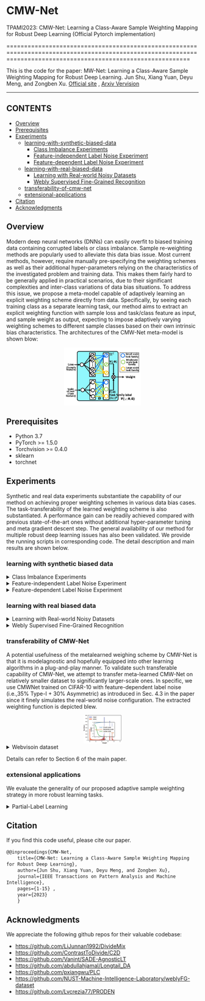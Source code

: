 # CMW-Net
TPAMI2023: CMW-Net: Learning a Class-Aware Sample Weighting Mapping for Robust Deep Learning (Official Pytorch implementation)

================================================================================================================================================================


This is the code for the paper:
MW-Net: Learning a Class-Aware Sample Weighting Mapping for Robust Deep Learning. Jun Shu, Xiang Yuan, Deyu Meng, and Zongben Xu. [Official site](https://ieeexplore.ieee.org/abstract/document/10113668) ,  [Arxiv Vervision]([https://github.com/xjtushujun/Probabilistic-MW-Net/blob/main/PMWNet_journal.pdf](https://arxiv.org/pdf/2202.05613.pdf))

****
## CONTENTS

* [Overview](#overview)
* [Prerequisites](#prerequisites)
* [Experiments](#experiments)
    * [learning-with-synthetic-biased-data](#learning-with-synthetic-biased-data)
        * [Class Imbalance Experiments](#Class-Imbalance-Experiments)
        * [Feature-independent Label Noise Experiment](#Feature-independent-Label-Noise-Experiment)
        * [Feature-dependent Label Noise Experiment](#Feature-dependent-Label-Noise-Experiment)
    * [learning-with-real-biased-data](#learning-with-real-biased-data)
        * [Learning with Real-world Noisy Datasets](#Learning-with-Real-world-Noisy-Datasets)
        * [Webly Supervised Fine-Grained Recognition](#Webly-Supervised-Fine-Grained-Recognition)
    * [transferability-of-cmw-net](#transferability-of-cmw-net)
    * [extensional-applications](#extensional-applications)
        <!-- * [Partial-Label Learning](#Partial-Label_Learning) -->
* [Citation](#citation)
* [Acknowledgments](#acknowledgments)

## Overview

Modern deep neural networks (DNNs) can easily overfit to biased training data containing corrupted labels or class imbalance.
Sample re-weighting methods are popularly used to alleviate this data bias issue. Most current methods, however, require manually
pre-specifying the weighting schemes as well as their additional hyper-parameters relying on the characteristics of the investigated
problem and training data. This makes them fairly hard to be generally applied in practical scenarios, due to their significant complexities
and inter-class variations of data bias situations. To address this issue, we propose a meta-model capable of adaptively learning an explicit weighting scheme directly from data. Specifically, by seeing each training class as a separate learning task, our method aims to extract an explicit weighting function with sample loss and task/class feature as input, and sample weight as output, expecting to impose adaptively varying weighting schemes to different sample classes based on their own intrinsic bias characteristics. The architectures of the CMW-Net meta-model is shown blow:
<div  align="center">    
    <img src="fig/weightnet_class.jpg" width="40%" height="40%" align=center />
</div>

## Prerequisites
* Python 3.7
* PyTorch >= 1.5.0
* Torchvision >= 0.4.0
* sklearn
* torchnet
    
## Experiments
Synthetic and real data experiments substantiate the capability of our method on achieving proper weighting schemes in various data bias cases. The task-transferability of the learned weighting scheme is also substantiated. A performance gain can be readily achieved
compared with previous state-of-the-art ones without additional hyper-parameter tuning and meta gradient descent step. The general availability of our method for multiple robust deep learning issues has also been validated. We provide the running scripts in corresponding code. The detail description and main results are shown below.

### learning with synthetic biased data
<details>
  <summary> <a id='Class-Imbalance-Experiments'>Class Imbalance Experiments</a></summary>

You can repeat the results of Class Imbalance Experiments(TABLE 1 in the paper) by

```
cd section4/Class_Imbalance
bash table1.sh
```

The main results are shown below:
<table class="tg">
<thead>
  <tr>
    <th class="tg-0pky">Dataset Name </th>
    <th class="tg-c3ow" colspan="6">CIFAR-10-LT </th>
    <th class="tg-c3ow" colspan="6">CIFAR-100-LT</th>
  </tr>
</thead>
<tbody>
  <tr>
    <td class="tg-0pky" nowrap>Imbalance factor </td>
    <td class="tg-c3ow">200 </td>
    <td class="tg-c3ow">100 </td>
    <td class="tg-c3ow">50 </td>
    <td class="tg-c3ow">20 </td>
    <td class="tg-c3ow">10 </td>
    <td class="tg-c3ow">1 </td>
    <td class="tg-c3ow">200 </td>
    <td class="tg-c3ow">100 </td>
    <td class="tg-c3ow">50 </td>
    <td class="tg-c3ow">20 </td>
    <td class="tg-c3ow">10 </td>
    <td class="tg-c3ow">1</td>
  </tr>
  <tr>
    <td class="tg-0pky" nowrap>ERM </td>
    <td class="tg-c3ow">34.32 </td>
    <td class="tg-c3ow">29.64 </td>
    <td class="tg-c3ow">25.19 </td>
    <td class="tg-c3ow">17.77 </td>
    <td class="tg-c3ow">13.61 </td>
    <td class="tg-c3ow">7.53 </td>
    <td class="tg-c3ow">65.16 </td>
    <td class="tg-c3ow">61.68 </td>
    <td class="tg-c3ow">56.15 </td>
    <td class="tg-c3ow">48.86 </td>
    <td class="tg-c3ow">44.29 </td>
    <td class="tg-c3ow">29.50</td>
  </tr>
  <tr>
    <td class="tg-0pky" nowrap>Focal loss</td>
    <td class="tg-c3ow">34.71 </td>
    <td class="tg-c3ow">29.62 </td>
    <td class="tg-c3ow">23.29 </td>
    <td class="tg-c3ow">17.24 </td>
    <td class="tg-c3ow">13.34 </td>
    <td class="tg-c3ow">6.97 </td>
    <td class="tg-c3ow">64.38 </td>
    <td class="tg-c3ow">61.59 </td>
    <td class="tg-c3ow">55.68 </td>
    <td class="tg-c3ow">48.05 </td>
    <td class="tg-c3ow">44.22 </td>
    <td class="tg-c3ow">28.85</td>
  </tr>
  <tr>
    <td class="tg-0pky" nowrap>CB loss</td>
    <td class="tg-c3ow">31.11 </td>
    <td class="tg-c3ow">27.63 </td>
    <td class="tg-c3ow">21.95 </td>
    <td class="tg-c3ow">15.64 </td>
    <td class="tg-c3ow">13.23 </td>
    <td class="tg-c3ow">7.53 </td>
    <td class="tg-c3ow">64.44 </td>
    <td class="tg-c3ow">61.23 </td>
    <td class="tg-c3ow">55.21 </td>
    <td class="tg-c3ow">48.06 </td>
    <td class="tg-c3ow">42.43 </td>
    <td class="tg-c3ow">29.37</td>
  </tr>
  <tr>
    <td class="tg-0pky" nowrap>LDAM loss</td>
    <td class="tg-c3ow">- </td>
    <td class="tg-c3ow">26.65 </td>
    <td class="tg-c3ow">- </td>
    <td class="tg-c3ow">- </td>
    <td class="tg-c3ow">13.04 </td>
    <td class="tg-c3ow">- </td>
    <td class="tg-c3ow">60.40 </td>
    <td class="tg-c3ow">- </td>
    <td class="tg-c3ow">- </td>
    <td class="tg-c3ow">- </td>
    <td class="tg-c3ow">43.09 </td>
    <td class="tg-c3ow">-</td>
  </tr>
  <tr>
    <td class="tg-0pky" nowrap>L2RW</td>
    <td class="tg-c3ow">33.49 </td>
    <td class="tg-c3ow">25.84 </td>
    <td class="tg-c3ow">21.07 </td>
    <td class="tg-c3ow">16.90 </td>
    <td class="tg-c3ow">14.81 </td>
    <td class="tg-c3ow">10.75 </td>
    <td class="tg-c3ow">66.62 </td>
    <td class="tg-c3ow">59.77 </td>
    <td class="tg-c3ow">55.56 </td>
    <td class="tg-c3ow">48.36 </td>
    <td class="tg-c3ow">46.27 </td>
    <td class="tg-c3ow">35.89</td>
  </tr>
  <tr>
    <td class="tg-0pky" nowrap>MW-Net </td>
    <td class="tg-c3ow">32.80 </td>
    <td class="tg-c3ow">26.43 </td>
    <td class="tg-c3ow">20.90 </td>
    <td class="tg-c3ow">15.55 </td>
    <td class="tg-c3ow">12.45 </td>
    <td class="tg-c3ow">7.19 </td>
    <td class="tg-c3ow">63.38 </td>
    <td class="tg-c3ow">58.39 </td>
    <td class="tg-c3ow">54.34 </td>
    <td class="tg-c3ow">46.96 </td>
    <td class="tg-c3ow">41.09 </td>
    <td class="tg-c3ow">29.90</td>
  </tr>
  <tr>
    <td class="tg-0pky" nowrap>MCW with CE loss</td>
    <td class="tg-c3ow">29.34 </td>
    <td class="tg-c3ow">23.59 </td>
    <td class="tg-c3ow">19.49 </td>
    <td class="tg-c3ow">13.54 </td>
    <td class="tg-c3ow">11.15 </td>
    <td class="tg-7btt">7.21 </td>
    <td class="tg-7btt">60.69 </td>
    <td class="tg-c3ow">56.65 </td>
    <td class="tg-c3ow">51.47 </td>
    <td class="tg-c3ow">44.38 </td>
    <td class="tg-c3ow">40.42 </td>
    <td class="tg-c3ow">-</td>
  </tr>
  <tr>
    <td class="tg-0pky" nowrap>CMW-Net with CE loss </td>
    <td class="tg-7btt">27.80 </td>
    <td class="tg-7btt">21.15 </td>
    <td class="tg-7btt">17.26 </td>
    <td class="tg-7btt">12.45 </td>
    <td class="tg-7btt">10.97 </td>
    <td class="tg-c3ow">8.30 </td>
    <td class="tg-c3ow">60.85 </td>
    <td class="tg-7btt">55.25 </td>
    <td class="tg-7btt">49.73 </td>
    <td class="tg-7btt">43.06 </td>
    <td class="tg-7btt">39.41 </td>
    <td class="tg-c3ow">30.81</td>
  </tr>
  <tr>
    <td class="tg-0pky" nowrap>MCW with LDAM loss</td>
    <td class="tg-7btt">25.10 </td>
    <td class="tg-c3ow">20.00 </td>
    <td class="tg-c3ow">17.77 </td>
    <td class="tg-c3ow">15.63 </td>
    <td class="tg-c3ow">12.60 </td>
    <td class="tg-c3ow">10.29 </td>
    <td class="tg-c3ow">60.47 </td>
    <td class="tg-c3ow">55.92 </td>
    <td class="tg-7btt">50.84 </td>
    <td class="tg-c3ow">47.62 </td>
    <td class="tg-c3ow">42.00 </td>
    <td class="tg-c3ow">-</td>
  </tr>
  <tr>
    <td class="tg-0pky" nowrap>CMW-Net with LDAM loss </td>
    <td class="tg-c3ow">25.57 </td>
    <td class="tg-7btt">19.95 </td>
    <td class="tg-7btt">17.66 </td>
    <td class="tg-7btt">13.08 </td>
    <td class="tg-7btt">11.42 </td>
    <td class="tg-7btt">7.04 </td>
    <td class="tg-7btt">59.81 </td>
    <td class="tg-7btt">55.87 </td>
    <td class="tg-c3ow">51.14 </td>
    <td class="tg-7btt">45.26 </td>
    <td class="tg-7btt">40.32 </td>
    <td class="tg-7btt">29.19</td>
  </tr>
  <tr>
    <td class="tg-0pky" nowrap>SADE</td>
    <td class="tg-c3ow">19.37 </td>
    <td class="tg-c3ow">16.78 </td>
    <td class="tg-c3ow">14.81 </td>
    <td class="tg-c3ow">11.78 </td>
    <td class="tg-c3ow">9.88 </td>
    <td class="tg-c3ow">7.72 </td>
    <td class="tg-c3ow">54.78 </td>
    <td class="tg-c3ow">50.20 </td>
    <td class="tg-c3ow">46.12 </td>
    <td class="tg-c3ow">40.06 </td>
    <td class="tg-c3ow">36.40 </td>
    <td class="tg-c3ow">28.08</td>
  </tr>
  <tr>
    <td class="tg-0pky" nowrap>CMW-Net with SADE </td>
    <td class="tg-7btt">19.11 </td>
    <td class="tg-7btt">16.04 </td>
    <td class="tg-7btt">13.54 </td>
    <td class="tg-7btt">10.25 </td>
    <td class="tg-7btt">9.39 </td>
    <td class="tg-7btt">5.39 </td>
    <td class="tg-7btt">54.59 </td>
    <td class="tg-7btt">49.50 </td>
    <td class="tg-7btt">46.01 </td>
    <td class="tg-7btt">39.42 </td>
    <td class="tg-7btt">34.78 </td>
    <td class="tg-7btt">27.50</td>
  </tr>
</tbody>
</table>

Details can refer to Section 4.1 of the main paper.

</details>

<details>
  <summary> <a id='Feature-independent-Label-Noise-Experiment'>Feature-independent Label Noise Experiment</a> </summary>


You can repeat the results of Feature-independent Label Noise Experiment(TABLE 2 and TABLE 3 in the paper) by

```
cd section4/Feature-independent_Label_Noise
bash table2.sh
```
The main results are shown below:
<div style="width: 100%; overflow:auto;">
  <table class="tg">
  <thead>
    <tr>
      <th class="tg-0pky" rowspan="2">Datasets</th>
      <th class="tg-c3ow" rowspan="2">Noise</th>
      <th class="tg-c3ow" colspan="4">Symmetric Noise</th>
      <th class="tg-c3ow" colspan="4">Asymmetric Noise</th>
    </tr>
    <tr>
      <th class="tg-0pky">0.2</th>
      <th class="tg-c3ow">0.4</th>
      <th class="tg-c3ow">0.6</th>
      <th class="tg-c3ow">0.8</th>
      <th class="tg-c3ow">0.2</th>
      <th class="tg-c3ow">0.4</th>
      <th class="tg-c3ow">0.6</th>
      <th class="tg-c3ow">0.8</th>
    </tr>
  </thead>
  <tbody>
    <tr>
      <td class="tg-0pky" rowspan="9" nowrap>CIFAR-10</td>
      <td class="tg-c3ow" nowrap>ERM </td>
      <td class="tg-c3ow" nowrap>86.98 ± 0.12 </td>
      <td class="tg-c3ow" nowrap>77.52 ± 0.41 </td>
      <td class="tg-c3ow" nowrap>73.63 ± 0.85 </td>
      <td class="tg-c3ow" nowrap>53.82 ± 1.04 </td>
      <td class="tg-c3ow" nowrap>83.60 ± 0.24 </td>
      <td class="tg-c3ow" nowrap>77.85 ± 0.98 </td>
      <td class="tg-c3ow" nowrap>69.69 ± 0.72 </td>
      <td class="tg-c3ow" nowrap>55.20 ± 0.28</td>
    </tr>
    <tr>
      <td class="tg-0pky" nowrap>Forward</td>
      <td class="tg-c3ow">87.99 ± 0.36 </td>
      <td class="tg-c3ow">83.25 ± 0.38 </td>
      <td class="tg-c3ow">74.96 ± 0.65 </td>
      <td class="tg-c3ow">54.64 ± 0.44 </td>
      <td class="tg-c3ow">91.34 ± 0.28 </td>
      <td class="tg-c3ow">89.87 ± 0.61 </td>
      <td class="tg-c3ow">87.24 ± 0.96 </td>
      <td class="tg-c3ow">81.07 ± 1.92</td>
    </tr>
    <tr>
      <td class="tg-0pky" nowrap>GCE</td>
      <td class="tg-c3ow">89.99 ± 0.16 </td>
      <td class="tg-c3ow">87.31 ± 0.53 </td>
      <td class="tg-c3ow">82.15 ± 0.47 </td>
      <td class="tg-c3ow">57.36 ± 2.08 </td>
      <td class="tg-c3ow">89.75 ± 1.53 </td>
      <td class="tg-c3ow">87.75 ± 0.36 </td>
      <td class="tg-c3ow">67.21 ± 3.64 </td>
      <td class="tg-c3ow">57.46 ± 0.31</td>
    </tr>
    <tr>
      <td class="tg-0pky" nowrap>M-correction</td>
      <td class="tg-c3ow">93.80 ± 0.23 </td>
      <td class="tg-c3ow">92.53 ± 0.11 </td>
      <td class="tg-c3ow">90.30 ± 0.34 </td>
      <td class="tg-c3ow">86.80 ± 0.11 </td>
      <td class="tg-c3ow">92.15 ± 0.18 </td>
      <td class="tg-c3ow">91.76 ± 0.57 </td>
      <td class="tg-c3ow">87.59 ± 0.33 </td>
      <td class="tg-c3ow">67.78 ± 1.22</td>
    </tr>
    <tr>
      <td class="tg-0pky" nowrap>DivideMix</td>
      <td class="tg-c3ow">95.70 ± 0.31 </td>
      <td class="tg-c3ow">95.00 ± 0.17 </td>
      <td class="tg-c3ow">94.23 ± 0.23 </td>
      <td class="tg-c3ow">92.90 ± 0.31 </td>
      <td class="tg-c3ow">93.96 ± 0.21 </td>
      <td class="tg-c3ow">91.80 ± 0.78 </td>
      <td class="tg-c3ow">80.14 ± 0.45 </td>
      <td class="tg-c3ow">59.23 ± 0.38</td>
    </tr>
    <tr>
      <td class="tg-0pky" nowrap>L2RW</td>
      <td class="tg-c3ow">89.45 ± 0.62 </td>
      <td class="tg-c3ow">87.18 ± 0.84 </td>
      <td class="tg-c3ow">81.57 ± 0.66 </td>
      <td class="tg-c3ow">58.59 ± 1.84 </td>
      <td class="tg-c3ow">90.46 ± 0.56 </td>
      <td class="tg-c3ow">89.76 ± 0.53 </td>
      <td class="tg-c3ow">88.22 ± 0.71 </td>
      <td class="tg-c3ow">85.17 ± 0.31</td>
    </tr>
    <tr>
      <td class="tg-0pky" nowrap>MW-Net</td>
      <td class="tg-c3ow">90.46 ± 0.52 </td>
      <td class="tg-c3ow">86.53 ± 0.57 </td>
      <td class="tg-c3ow">82.98 ± 0.34 </td>
      <td class="tg-c3ow">64.41 ± 0.92 </td>
      <td class="tg-c3ow">92.69 ± 0.24 </td>
      <td class="tg-c3ow">90.17 ± 0.11 </td>
      <td class="tg-c3ow">68.55 ± 0.76 </td>
      <td class="tg-c3ow">58.29 ± 1.33</td>
    </tr>
    <tr>
      <td class="tg-0pky" nowrap>CMW-Net </td>
      <td class="tg-c3ow">91.09 ± 0.54 </td>
      <td class="tg-c3ow">86.91 ± 0.37 </td>
      <td class="tg-c3ow">83.33 ± 0.55 </td>
      <td class="tg-c3ow">64.80 ± 0.72 </td>
      <td class="tg-c3ow">93.02 ± 0.25 </td>
      <td class="tg-c3ow">92.70 ± 0.32 </td>
      <td class="tg-c3ow">91.28 ± 0.40 </td>
      <td class="tg-c3ow">87.50 ± 0.26</td>
    </tr>
    <tr>
      <td class="tg-0pky" nowrap>CMW-Net-SL </td>
      <td class="tg-c3ow">96.20 ± 0.33 </td>
      <td class="tg-c3ow">95.29 ± 0.14 </td>
      <td class="tg-c3ow">94.51 ± 0.32 </td>
      <td class="tg-c3ow">92.10 ± 0.76 </td>
      <td class="tg-c3ow">95.48 ± 0.29 </td>
      <td class="tg-c3ow">94.51 ± 0.52 </td>
      <td class="tg-c3ow">94.18 ± 0.21 </td>
      <td class="tg-c3ow">93.07 ± 0.24</td>
    </tr>
    <tr>
      <td class="tg-0pky" rowspan="9" nowrap>CIFAR-100</td>
      <td class="tg-c3ow">ERM </td>
      <td class="tg-c3ow">60.38 ± 0.75 </td>
      <td class="tg-c3ow">46.92 ± 0.51 </td>
      <td class="tg-c3ow">31.82 ± 1.16 </td>
      <td class="tg-c3ow">8.29 ± 3.24 </td>
      <td class="tg-c3ow">61.05 ± 0.11 </td>
      <td class="tg-c3ow">50.30 ± 1.11 </td>
      <td class="tg-c3ow">37.34 ± 1.80 </td>
      <td class="tg-c3ow">12.46 ± 0.43</td>
    </tr>
    <tr>
      <td class="tg-0pky" nowrap>Forward</td>
      <td class="tg-c3ow">63.71 ± 0.49 </td>
      <td class="tg-c3ow">49.34 ± 0.60 </td>
      <td class="tg-c3ow">37.90 ± 0.76 </td>
      <td class="tg-c3ow">9.57 ± 1.01 </td>
      <td class="tg-c3ow">64.97 ± 0.47 </td>
      <td class="tg-c3ow">52.37 ± 0.71 </td>
      <td class="tg-c3ow">44.58 ± 0.60 </td>
      <td class="tg-c3ow">15.84 ± 0.62</td>
    </tr>
    <tr>
      <td class="tg-0pky" nowrap>GCE</td>
      <td class="tg-c3ow">68.02 ± 1.05 </td>
      <td class="tg-c3ow">64.18 ± 0.30 </td>
      <td class="tg-c3ow">54.46 ± 0.31 </td>
      <td class="tg-c3ow">15.61 ± 0.97 </td>
      <td class="tg-c3ow">66.15 ± 0.44 </td>
      <td class="tg-c3ow">56.85 ± 0.72 </td>
      <td class="tg-c3ow">40.58 ± 0.47 </td>
      <td class="tg-c3ow">15.82 ± 0.63</td>
    </tr>
    <tr>
      <td class="tg-0pky" nowrap>M-correction</td>
      <td class="tg-c3ow">73.90 ± 0.14 </td>
      <td class="tg-c3ow">70.10 ± 0.14 </td>
      <td class="tg-c3ow">59.50 ± 0.35 </td>
      <td class="tg-c3ow">48.20 ± 0.23 </td>
      <td class="tg-c3ow">71.85 ± 0.19 </td>
      <td class="tg-c3ow">70.83 ± 0.48 </td>
      <td class="tg-c3ow">60.51 ± 0.52 </td>
      <td class="tg-c3ow">16.06 ± 0.33</td>
    </tr>
    <tr>
      <td class="tg-0pky" nowrap>DivideMix</td>
      <td class="tg-c3ow">76.90 ± 0.21 </td>
      <td class="tg-c3ow">75.20 ± 0.12 </td>
      <td class="tg-c3ow">72.00 ± 0.33 </td>
      <td class="tg-c3ow">59.60 ± 0.21 </td>
      <td class="tg-c3ow">76.12 ± 0.44 </td>
      <td class="tg-c3ow">73.47 ± 0.63 </td>
      <td class="tg-c3ow">45.83 ± 0.83 </td>
      <td class="tg-c3ow">16.98 ± 0.40</td>
    </tr>
    <tr>
      <td class="tg-0pky" nowrap>L2RW</td>
      <td class="tg-c3ow">65.32 ± 0.42 </td>
      <td class="tg-c3ow">55.75 ± 0.81 </td>
      <td class="tg-c3ow">41.16 ± 0.85 </td>
      <td class="tg-c3ow">16.80 ± 0.22 </td>
      <td class="tg-c3ow">65.93 ± 0.17 </td>
      <td class="tg-c3ow">62.48 ± 0.56 </td>
      <td class="tg-c3ow">51.66 ± 0.49 </td>
      <td class="tg-c3ow">12.40 ± 0.61</td>
    </tr>
    <tr>
      <td class="tg-0pky" nowrap>MW-Net</td>
      <td class="tg-c3ow">69.93 ± 0.40 </td>
      <td class="tg-c3ow">65.29 ± 0.43 </td>
      <td class="tg-c3ow">55.59 ± 1.07 </td>
      <td class="tg-c3ow">27.63 ± 0.56 </td>
      <td class="tg-c3ow">69.80 ± 0.34 </td>
      <td class="tg-c3ow">64.88 ± 0.63 </td>
      <td class="tg-c3ow">56.89 ± 0.95 </td>
      <td class="tg-c3ow">17.05 ± 0.52</td>
    </tr>
    <tr>
      <td class="tg-0pky" nowrap>CMW-Net </td>
      <td class="tg-c3ow">70.11 ± 0.19 </td>
      <td class="tg-c3ow">65.84 ± 0.50 </td>
      <td class="tg-c3ow">56.93 ± 0.38 </td>
      <td class="tg-c3ow">28.36 ± 0.67 </td>
      <td class="tg-c3ow">71.07 ± 0.56 </td>
      <td class="tg-c3ow">66.15 ± 0.51 </td>
      <td class="tg-c3ow">58.21 ± 0.78 </td>
      <td class="tg-c3ow">17.41 ± 0.16</td>
    </tr>
    <tr>
      <td class="tg-0pky" nowrap>CMW-Net-SL </td>
      <td class="tg-c3ow">77.84 ± 0.12 </td>
      <td class="tg-c3ow">76.25 ± 0.67 </td>
      <td class="tg-c3ow">72.61 ± 0.92 </td>
      <td class="tg-c3ow">55.21 ± 0.31 </td>
      <td class="tg-c3ow">77.73 ± 0.37 </td>
      <td class="tg-c3ow">75.69 ± 0.68 </td>
      <td class="tg-c3ow">61.54 ± 0.72 </td>
      <td class="tg-c3ow">18.34 ± 0.21</td>
    </tr>
  </tbody>
  </table>
</div>

<table class="tg">
<thead>
  <tr>
    <th class="tg-c3ow" rowspan="2">Datasets</th>
    <th class="tg-c3ow" rowspan="2">Noise</th>
    <th class="tg-c3ow" colspan="4">Symmetric</th>
    <th class="tg-c3ow">Asy. Noise</th>
  </tr>
  <tr>
    <th class="tg-c3ow">0.2 </th>
    <th class="tg-c3ow">0.5 </th>
    <th class="tg-c3ow">0.8 </th>
    <th class="tg-c3ow">0.9 </th>
    <th class="tg-c3ow">0.4</th>
  </tr>
</thead>
<tbody>
  <tr>
    <td class="tg-c3ow" rowspan="8">CIFAR-10</td>
    <td class="tg-c3ow">DivideMix</td>
    <td class="tg-c3ow">95.7 </td>
    <td class="tg-c3ow">94.4 </td>
    <td class="tg-c3ow">92.9 </td>
    <td class="tg-c3ow">75.4 </td>
    <td class="tg-c3ow">92.1</td>
  </tr>
  <tr>
    <td class="tg-c3ow">ELR+</td>
    <td class="tg-c3ow">94.6 </td>
    <td class="tg-c3ow">93.8 </td>
    <td class="tg-c3ow">93.1 </td>
    <td class="tg-c3ow">75.2 </td>
    <td class="tg-c3ow">92.7</td>
  </tr>
  <tr>
    <td class="tg-c3ow">REED</td>
    <td class="tg-c3ow">95.7 </td>
    <td class="tg-c3ow">95.4 </td>
    <td class="tg-c3ow">94.1 </td>
    <td class="tg-c3ow">93.5 </td>
    <td class="tg-c3ow">-</td>
  </tr>
  <tr>
    <td class="tg-c3ow">AugDesc</td>
    <td class="tg-c3ow">96.2 </td>
    <td class="tg-c3ow">95.1 </td>
    <td class="tg-c3ow">93.6 </td>
    <td class="tg-c3ow">91.8 </td>
    <td class="tg-c3ow">94.3</td>
  </tr>
  <tr>
    <td class="tg-c3ow">C2D</td>
    <td class="tg-c3ow">96.2 </td>
    <td class="tg-c3ow">95.1 </td>
    <td class="tg-c3ow">94.3 </td>
    <td class="tg-c3ow">93.4 </td>
    <td class="tg-c3ow">90.8</td>
  </tr>
  <tr>
    <td class="tg-c3ow">Two-step</td>
    <td class="tg-c3ow">96.2 </td>
    <td class="tg-c3ow">95.3 </td>
    <td class="tg-c3ow">93.7 </td>
    <td class="tg-c3ow">92.7 </td>
    <td class="tg-c3ow">92.4</td>
  </tr>
  <tr>
    <td class="tg-c3ow">CMW-Net-SL </td>
    <td class="tg-c3ow">96.2 </td>
    <td class="tg-c3ow">95.1 </td>
    <td class="tg-c3ow">92.1 </td>
    <td class="tg-c3ow">48.0 </td>
    <td class="tg-c3ow">94.5</td>
  </tr>
  <tr>
    <td class="tg-c3ow">CMW-Net-SL+ </td>
    <td class="tg-c3ow">96.6 </td>
    <td class="tg-c3ow">96.2 </td>
    <td class="tg-c3ow">95.4 </td>
    <td class="tg-c3ow">93.7 </td>
    <td class="tg-c3ow">96.0</td>
  </tr>
  <tr>
    <td class="tg-c3ow" rowspan="8">CIFAR-100</td>
    <td class="tg-c3ow">DivideMix</td>
    <td class="tg-c3ow">77.3 </td>
    <td class="tg-c3ow">74.6 </td>
    <td class="tg-c3ow">60.2 </td>
    <td class="tg-c3ow">31.5 </td>
    <td class="tg-c3ow">72.1</td>
  </tr>
  <tr>
    <td class="tg-c3ow">ELR+</td>
    <td class="tg-c3ow">77.5 </td>
    <td class="tg-c3ow">72.4 </td>
    <td class="tg-c3ow">58.2 </td>
    <td class="tg-c3ow">30.8 </td>
    <td class="tg-c3ow">76.5</td>
  </tr>
  <tr>
    <td class="tg-c3ow">REED</td>
    <td class="tg-c3ow">76.5 </td>
    <td class="tg-c3ow">72.2 </td>
    <td class="tg-c3ow">66.5 </td>
    <td class="tg-c3ow">59.4 </td>
    <td class="tg-c3ow">-</td>
  </tr>
  <tr>
    <td class="tg-c3ow">AugDesc</td>
    <td class="tg-c3ow">79.2 </td>
    <td class="tg-c3ow">77.0 </td>
    <td class="tg-c3ow">66.1 </td>
    <td class="tg-c3ow">40.9 </td>
    <td class="tg-c3ow">76.8</td>
  </tr>
  <tr>
    <td class="tg-c3ow">C2D</td>
    <td class="tg-c3ow">78.3 </td>
    <td class="tg-c3ow">76.1 </td>
    <td class="tg-c3ow">67.4 </td>
    <td class="tg-c3ow">58.5 </td>
    <td class="tg-c3ow">75.1</td>
  </tr>
  <tr>
    <td class="tg-c3ow">Two-step</td>
    <td class="tg-c3ow">79.1 </td>
    <td class="tg-c3ow">78.2 </td>
    <td class="tg-c3ow">70.1 </td>
    <td class="tg-c3ow">53.2 </td>
    <td class="tg-c3ow">65.5</td>
  </tr>
  <tr>
    <td class="tg-c3ow">CMW-Net-SL </td>
    <td class="tg-c3ow">77.84 </td>
    <td class="tg-c3ow">76.2 </td>
    <td class="tg-c3ow">55.2 </td>
    <td class="tg-c3ow">21.2 </td>
    <td class="tg-c3ow">75.7</td>
  </tr>
  <tr>
    <td class="tg-c3ow">CMW-Net-SL+ </td>
    <td class="tg-c3ow">80.2 </td>
    <td class="tg-c3ow">78.2 </td>
    <td class="tg-c3ow">71.1 </td>
    <td class="tg-c3ow">64.6 </td>
    <td class="tg-c3ow">77.2</td>
  </tr>
</tbody>
</table>

Details can refer to Section 4.2 of the main paper.

</details>

<details>
  <summary> <a id='Feature-dependent-Label-Noise-Experiment'>Feature-dependent Label Noise Experiment</a> </summary>

You can repeat the results of TABLE 4 in the paper by
```
cd section4/Feature-dependent_Label_Noise
bash table4.sh
```
The main results are shown below:
<table class="tg">
<thead>
  <tr>
    <th class="tg-cly1" nowrap>Datasets </th>
    <th class="tg-cly1" nowrap>Noise </th>
    <th class="tg-cly1" nowrap>ERM </th>
    <th class="tg-cly1" nowrap>LRT</th>
    <th class="tg-cly1" nowrap>GCE</th>
    <th class="tg-cly1" nowrap>MW-Net</th>
    <th class="tg-cly1" nowrap>PLC</th>
    <th class="tg-cly1" nowrap>CMW-Net </th>
    <th class="tg-cly1" nowrap>CMW-Net-SL</th>
  </tr>
</thead>
<tbody>
  <tr>
    <td class="tg-cly1" rowspan="6" nowrap>CIFAR-10</td>
    <td class="tg-cly1" nowrap>Type-I (35%) </td>
    <td class="tg-cly1" nowrap>78.11 ± 0.74 </td>
    <td class="tg-cly1" nowrap>80.98 ± 0.80 </td>
    <td class="tg-cly1" nowrap>80.65 ± 0.39 </td>
    <td class="tg-cly1" nowrap>82.20 ± 0.40 </td>
    <td class="tg-cly1" nowrap>82.80 ± 0.27 </td>
    <td class="tg-cly1" nowrap>82.27 ± 0.33 </td>
    <td class="tg-cly1" nowrap>84.23 ± 0.17</td>
  </tr>
  <tr>
    <td class="tg-cly1" nowrap>Type-I (70%) </td>
    <td class="tg-cly1" nowrap>41.98 ± 1.96 </td>
    <td class="tg-cly1" nowrap>41.52 ± 4.53 </td>
    <td class="tg-cly1" nowrap>36.52 ± 1.62 </td>
    <td class="tg-cly1" nowrap>38.85 ± 0.67 </td>
    <td class="tg-cly1" nowrap>42.74 ± 2.14 </td>
    <td class="tg-cly1" nowrap>42.23 ± 0.69 </td>
    <td class="tg-cly1" nowrap>44.19 ± 0.69</td>
  </tr>
  <tr>
    <td class="tg-cly1" nowrap>Type-II (35%) </td>
    <td class="tg-cly1" nowrap>76.65 ± 0.57 </td>
    <td class="tg-cly1" nowrap>80.74 ± 0.25 </td>
    <td class="tg-cly1" nowrap>77.60 ± 0.88 </td>
    <td class="tg-cly1" nowrap>81.28 ± 0.56 </td>
    <td class="tg-cly1" nowrap>81.54 ± 0.47 </td>
    <td class="tg-cly1" nowrap>81.69 ± 0.57 </td>
    <td class="tg-cly1" nowrap>83.12 ± 0.40</td>
  </tr>
  <tr>
    <td class="tg-cly1" nowrap>Type-II (70%) </td>
    <td class="tg-cly1" nowrap>45.57 ± 1.12 </td>
    <td class="tg-cly1" nowrap>81.08 ± 0.35 </td>
    <td class="tg-cly1" nowrap>40.30 ± 1.46 </td>
    <td class="tg-cly1" nowrap>42.15 ± 1.07 </td>
    <td class="tg-cly1" nowrap>46.04 ± 2.20 </td>
    <td class="tg-cly1" nowrap>46.30 ± 0.77 </td>
    <td class="tg-cly1" nowrap>48.26 ± 0.88</td>
  </tr>
  <tr>
    <td class="tg-cly1" nowrap>Type-III (35%) </td>
    <td class="tg-cly1" nowrap>76.89 ± 0.79 </td>
    <td class="tg-cly1" nowrap>76.89 ± 0.79 </td>
    <td class="tg-cly1" nowrap>79.18 ± 0.61 </td>
    <td class="tg-cly1" nowrap>81.57 ± 0.73 </td>
    <td class="tg-cly1" nowrap>81.50 ± 0.50 </td>
    <td class="tg-cly1" nowrap>81.52 ± 0.38 </td>
    <td class="tg-cly1" nowrap>83.10 ± 0.34</td>
  </tr>
  <tr>
    <td class="tg-cly1" nowrap>Type-III (70%) </td>
    <td class="tg-cly1" nowrap>43.32 ± 1.00 </td>
    <td class="tg-cly1" nowrap>44.47 ± 1.23 </td>
    <td class="tg-cly1" nowrap>37.10 ± 0.59 </td>
    <td class="tg-cly1" nowrap>42.43 ± 1.27 </td>
    <td class="tg-cly1" nowrap>45.05 ± 1.13 </td>
    <td class="tg-cly1" nowrap>43.76 ± 0.96 </td>
    <td class="tg-cly1" nowrap>45.15 ± 0.91</td>
  </tr>
  <tr>
    <td class="tg-cly1" rowspan="6" nowrap>CIFAR-100</td>
    <td class="tg-cly1" nowrap>Type-I (35%) </td>
    <td class="tg-cly1" nowrap>57.68 ± 0.29 </td>
    <td class="tg-cly1" nowrap>56.74 ± 0.34 </td>
    <td class="tg-cly1" nowrap>58.37 ± 0.18 </td>
    <td class="tg-cly1" nowrap>62.10 ± 0.50 </td>
    <td class="tg-cly1" nowrap>60.01 ± 0.43 </td>
    <td class="tg-cly1" nowrap>62.43 ± 0.38 </td>
    <td class="tg-cly1" nowrap>64.01 ± 0.11</td>
  </tr>
  <tr>
    <td class="tg-cly1" nowrap>Type-I (70%) </td>
    <td class="tg-cly1" nowrap>39.32 ± 0.43 </td>
    <td class="tg-cly1" nowrap>45.29 ± 0.43 </td>
    <td class="tg-cly1" nowrap>40.01 ± 0.71 </td>
    <td class="tg-cly1" nowrap>44.71 ± 0.49 </td>
    <td class="tg-cly1" nowrap>45.92 ± 0.61 </td>
    <td class="tg-cly1" nowrap>46.68 ± 0.64 </td>
    <td class="tg-cly1" nowrap>47.62 ± 0.44</td>
  </tr>
  <tr>
    <td class="tg-cly1" nowrap>Type-II (35%) </td>
    <td class="tg-cly1" nowrap>57.83 ± 0.25 </td>
    <td class="tg-cly1" nowrap>57.25 ± 0.68 </td>
    <td class="tg-cly1" nowrap>58.11 ± 1.05 </td>
    <td class="tg-cly1" nowrap>63.78 ± 0.24 </td>
    <td class="tg-cly1" nowrap>63.68 ± 0.29 </td>
    <td class="tg-cly1" nowrap>64.08 ± 0.26 </td>
    <td class="tg-cly1" nowrap>64.13 ± 0.19</td>
  </tr>
  <tr>
    <td class="tg-cly1" nowrap>Type-II (70%) </td>
    <td class="tg-cly1" nowrap>39.30 ± 0.32 </td>
    <td class="tg-cly1" nowrap>43.71 ± 0.51 </td>
    <td class="tg-cly1" nowrap>37.75 ± 0.46 </td>
    <td class="tg-cly1" nowrap>44.61 ± 0.41 </td>
    <td class="tg-cly1" nowrap>45.03 ± 0.50 </td>
    <td class="tg-cly1" nowrap>50.01 ± 0.51 </td>
    <td class="tg-cly1" nowrap>51.99 ± 0.35</td>
  </tr>
  <tr>
    <td class="tg-cly1" nowrap>Type-III (35%) </td>
    <td class="tg-cly1" nowrap>56.07 ± 0.79 </td>
    <td class="tg-cly1" nowrap>56.57 ± 0.30 </td>
    <td class="tg-cly1" nowrap>57.51 ± 1.16 </td>
    <td class="tg-cly1" nowrap>62.53 ± 0.33 </td>
    <td class="tg-cly1" nowrap>63.68 ± 0.29 </td>
    <td class="tg-cly1" nowrap>63.21 ± 0.23 </td>
    <td class="tg-cly1" nowrap>64.47 ± 0.15</td>
  </tr>
  <tr>
    <td class="tg-cly1" nowrap>Type-III (70%) </td>
    <td class="tg-cly1" nowrap>40.01 ± 0.18 </td>
    <td class="tg-cly1" nowrap>44.41 ± 0.19 </td>
    <td class="tg-cly1" nowrap>40.53 ± 0.60 </td>
    <td class="tg-cly1" nowrap>45.17 ± 0.77 </td>
    <td class="tg-cly1" nowrap>44.45 ± 0.62 </td>
    <td class="tg-cly1" nowrap>47.38 ± 0.65 </td>
    <td class="tg-cly1" nowrap>48.78 ± 0.62</td>
  </tr>
</tbody>
</table>

We can repeat the results of TABLE 5 in the paper by
```
cd section4/Feature-dependent_Label_Noise
bash table5.sh
```
The main results are shown below:
<table class="tg">
<thead>
  <tr>
    <th class="tg-nrix" nowrap>Datasets </th>
    <th class="tg-nrix" nowrap>Noise </th>
    <th class="tg-nrix" nowrap>ERM </th>
    <th class="tg-nrix" nowrap>LRT</th>
    <th class="tg-nrix" nowrap>GCE</th>
    <th class="tg-nrix" nowrap>MW-Net</th>
    <th class="tg-nrix" nowrap>PLC</th>
    <th class="tg-nrix" nowrap>CMW-Net </th>
    <th class="tg-nrix" nowrap>CMW-Net-SL</th>
  </tr>
</thead>
<tbody>
  <tr>
    <td class="tg-nrix" rowspan="6" nowrap>CIFAR-10</td>
    <td class="tg-nrix" nowrap>Type-I + Symmetric </td>
    <td class="tg-nrix" nowrap>75.26 ± 0.32 </td>
    <td class="tg-nrix" nowrap>75.97 ± 0.27 </td>
    <td class="tg-nrix" nowrap>78.08 ± 0.66 </td>
    <td class="tg-nrix" nowrap>76.39 ± 0.42 </td>
    <td class="tg-nrix" nowrap>79.04 ± 0.50 </td>
    <td class="tg-nrix" nowrap>78.42 ± 0.47 </td>
    <td class="tg-nrix" nowrap>82.00 ± 0.36</td>
  </tr>
  <tr>
    <td class="tg-nrix" nowrap>Type-I + Asymmetric </td>
    <td class="tg-nrix" nowrap>75.21 ± 0.64 </td>
    <td class="tg-nrix" nowrap>76.96 ± 0.45 </td>
    <td class="tg-nrix" nowrap>76.91 ± 0.56 </td>
    <td class="tg-nrix" nowrap>76.54 ± 0.56 </td>
    <td class="tg-nrix" nowrap>78.31 ± 0.41 </td>
    <td class="tg-nrix" nowrap>77.14 ± 0.38 </td>
    <td class="tg-nrix" nowrap>80.69 ± 0.47</td>
  </tr>
  <tr>
    <td class="tg-nrix" nowrap>Type-II + Symmetric </td>
    <td class="tg-nrix" nowrap>74.92 ± 0.63 </td>
    <td class="tg-nrix" nowrap>75.94 ± 0.58 </td>
    <td class="tg-nrix" nowrap>75.69 ± 0.21 </td>
    <td class="tg-nrix" nowrap>76.57 ± 0.81 </td>
    <td class="tg-nrix" nowrap>80.08 ± 0.37 </td>
    <td class="tg-nrix" nowrap>76.77 ± 0.63 </td>
    <td class="tg-nrix" nowrap>80.96 ± 0.23</td>
  </tr>
  <tr>
    <td class="tg-nrix" nowrap>Type-II + Asymmetric </td>
    <td class="tg-nrix" nowrap>74.28 ± 0.39 </td>
    <td class="tg-nrix" nowrap>77.03 ± 0.62 </td>
    <td class="tg-nrix" nowrap>75.30 ± 0.81 </td>
    <td class="tg-nrix" nowrap>75.35 ± 0.40 </td>
    <td class="tg-nrix" nowrap>77.63 ± 0.30 </td>
    <td class="tg-nrix" nowrap>77.08 ± 0.52 </td>
    <td class="tg-nrix" nowrap>80.94 ± 0.14</td>
  </tr>
  <tr>
    <td class="tg-nrix" nowrap>Type-III + Symmetric </td>
    <td class="tg-nrix" nowrap>74.00 ± 0.38 </td>
    <td class="tg-nrix" nowrap>75.66 ± 0.57 </td>
    <td class="tg-nrix" nowrap>77.00 ± 0.12 </td>
    <td class="tg-nrix" nowrap>76.28 ± 0.82 </td>
    <td class="tg-nrix" nowrap>80.06 ± 0.47 </td>
    <td class="tg-nrix" nowrap>77.16 ± 0.30 </td>
    <td class="tg-nrix" nowrap>81.58 ± 0.55</td>
  </tr>
  <tr>
    <td class="tg-nrix" nowrap>Type-III + Asymmetric </td>
    <td class="tg-nrix" nowrap>75.31 ± 0.34 </td>
    <td class="tg-nrix" nowrap>77.19 ± 0.74 </td>
    <td class="tg-nrix" nowrap>75.70 ± 0.91 </td>
    <td class="tg-nrix" nowrap>75.82 ± 0.77 </td>
    <td class="tg-nrix" nowrap>77.54 ± 0.70 </td>
    <td class="tg-nrix" nowrap>76.49 ± 0.88 </td>
    <td class="tg-nrix" nowrap>80.48 ± 0.48</td>
  </tr>
  <tr>
    <td class="tg-nrix" rowspan="6" nowrap>CIFAR-100</td>
    <td class="tg-nrix" nowrap>Type-I + Symmetric </td>
    <td class="tg-nrix" nowrap>48.86 ± 0.56 </td>
    <td class="tg-nrix" nowrap>45.66 ± 1.60 </td>
    <td class="tg-nrix" nowrap>52.90 ± 0.53 </td>
    <td class="tg-nrix" nowrap>57.70 ± 0.32 </td>
    <td class="tg-nrix" nowrap>60.09 ± 0.15 </td>
    <td class="tg-nrix" nowrap>59.17 ± 0.42 </td>
    <td class="tg-nrix" nowrap>60.87 ± 0.56</td>
  </tr>
  <tr>
    <td class="tg-nrix" nowrap>Type-I + Asymmetric </td>
    <td class="tg-nrix" nowrap>45.85 ± 0.93 </td>
    <td class="tg-nrix" nowrap>52.04 ± 0.15 </td>
    <td class="tg-nrix" nowrap>52.69 ± 1.14 </td>
    <td class="tg-nrix" nowrap>56.61 ± 0.71 </td>
    <td class="tg-nrix" nowrap>56.40 ± 0.34 </td>
    <td class="tg-nrix" nowrap>57.42 ± 0.81 </td>
    <td class="tg-nrix" nowrap>61.35 ± 0.52</td>
  </tr>
  <tr>
    <td class="tg-nrix" nowrap>Type-II + Symmetric </td>
    <td class="tg-nrix" nowrap>49.32 ± 0.36 </td>
    <td class="tg-nrix" nowrap>43.86 ± 1.31 </td>
    <td class="tg-nrix" nowrap>53.61 ± 0.46 </td>
    <td class="tg-nrix" nowrap>54.08 ± 0.18 </td>
    <td class="tg-nrix" nowrap>60.01 ± 0.63 </td>
    <td class="tg-nrix" nowrap>59.16 ± 0.18 </td>
    <td class="tg-nrix" nowrap>61.00 ± 0.41</td>
  </tr>
  <tr>
    <td class="tg-nrix" nowrap>Type-II + Asymmetric </td>
    <td class="tg-nrix" nowrap>46.50 ± 0.95 </td>
    <td class="tg-nrix" nowrap>52.11 ± 0.46 </td>
    <td class="tg-nrix" nowrap>51.98 ± 0.37 </td>
    <td class="tg-nrix" nowrap>58.53 ± 0.45 </td>
    <td class="tg-nrix" nowrap>61.43 ± 0.33 </td>
    <td class="tg-nrix" nowrap>58.99 ± 0.91 </td>
    <td class="tg-nrix" nowrap>61.35 ± 0.57</td>
  </tr>
  <tr>
    <td class="tg-nrix" nowrap>Type-III + Symmetric </td>
    <td class="tg-nrix" nowrap>48.94 ± 0.61 </td>
    <td class="tg-nrix" nowrap>42.79 ± 1.78 </td>
    <td class="tg-nrix" nowrap>52.07 ± 0.35 </td>
    <td class="tg-nrix" nowrap>55.29 ± 0.57 </td>
    <td class="tg-nrix" nowrap>60.14 ± 0.97 </td>
    <td class="tg-nrix" nowrap>58.48 ± 0.79 </td>
    <td class="tg-nrix" nowrap>60.21 ± 0.48</td>
  </tr>
  <tr>
    <td class="tg-nrix" nowrap>Type-III + Asymmetric </td>
    <td class="tg-nrix" nowrap>45.70 ± 0.12 </td>
    <td class="tg-nrix" nowrap>50.31 ± 0.39 </td>
    <td class="tg-nrix" nowrap>50.87 ± 1.12 </td>
    <td class="tg-nrix" nowrap>58.43 ± 0.60 </td>
    <td class="tg-nrix" nowrap>54.56 ± 1.11 </td>
    <td class="tg-nrix" nowrap>58.83 ± 0.57 </td>
    <td class="tg-nrix" nowrap>60.52 ± 0.53</td>
  </tr>
</tbody>
</table>

Details can refer to Section 4.3 of the main paper.

</details>



### learning with real biased data
<details>
  <summary> <a id='Learning-with-Real-world-Noisy-Datasets'>Learning with Real-world Noisy Datasets</a> </summary>

We test our method in the ANIMAL-10N and mini WebVision.
You can repeat the results in the ANIMAL-10N (TABLE 6 in the paper) by
```
cd section5/ANIMAL-10N
bash table6.sh
```
The main results are shown below:
| Method |  Test Accuracy | Method |  Test Accuracy |
|:----:|:----:|:----:|:----:|
|ERM  | 79.4 $\pm$ 0.14 | ActiveBias |  80.5 $\pm$ 0.26 |
| Co-teaching | 80.2 $\pm$ 0.13 |SELFIE | 81.8 $\pm$ 0.09 |
| PLC |   83.4 $\pm$ 0.43 | MW-Net |  80.7 $\pm$ 0.52 |
| CMW-Net |  80.9 $\pm$ 0.48  |  CMW-Net-SL  | 84.7 $\pm$ 0.28 |

You can repeat the results in the mini WebVision (TABLE 7 in the paper) by
```
cd section5/mini_WebVision
bash table7.sh
```
The main results are shown below:
| Methods| ILSVRC12 top1 | ILSVRC12 top5 | WebVision top1 | WebVision top5 |
|:----:|:----:|:----:|:----:|:----:|
|Forward | 61.12 |82.68 |  57.36 | 82.36  |
|MentorNet |  63.00| 81.40 |57.80| 79.92  |
| Co-teaching | 63.58 |85.20|61.48 |84.70 |
| Interative-CV |   65.24 |85.34| 61.60| 84.98 |
| MW-Net | 69.34 | 87.44 | 65.80 | 87.52  |
| CMW-Net  | 70.56 | 88.76 | 66.44 | 87.68 |
|DivideMix | 77.32 | 91.64| 75.20 | 90.84  |
| ELR | 77.78 | 91.68| 70.29 | 89.76  |
| DivideMix |   76.32 | 90.65| 74.42 | 91.21  |	
| CMW-Net-SL |   78.08 | 92.96| 75.72 | 92.52  |
| DivideMix with C2D | 79.42 | 92.32 |  78.57 | 93.04  |
| CMW-Net-SL+C2D | 80.44 | 93.36 | 77.36 | 93.48 |

Details can refer to Section 5.1 of the main paper.

</details>

<details>
  <summary> <a id='Webly-Supervised-Fine-Grained-Recognition'>Webly Supervised Fine-Grained Recognition</a> </summary>

We further run our method on a benchmark WebFG-496
dataset consisting of three sub-datasets:
Web-aircraft, Web-bird, Web-car,
You can repeat the results in the mini WebVision (TABLE 7 in the paper) by
```
cd section5/WebFG-496
bash table8.sh
```
The main results are shown below:
|Methods | Web-Bird | Web-Aircraft | Web-Car |Average   | 
|:----:|:----:|:----:|:----:|:----:|
|ERM | 66.56 | 64.33 | 67.42 |66.10  |
|Decoupling | 70.56 |75.97 |75.00| 73.84  |
|Co-teaching | 73.85| 72.76 |73.10 |73.24    |
|Peer-learning | 76.48 |74.38| 78.52 |76.46  |
|MW-Net      | 75.60 | 72.93 | 77.33 |  75.29 |
|CMW-Net     | 75.72 | 73.72 | 77.42 | 75.62  |
|CMW-Net-SL | 77.41 | 76.48 | 79.70 | 77.86 |

Details can refer to Section 5.2 of the main paper.

</details>


### transferability of CMW-Net
A potential usefulness of the metalearned weighing scheme by CMW-Net is that it is modelagnostic and hopefully equipped into other learning algorithms in a plug-and-play manner. To validate such transferable capability of CMW-Net, we attempt to transfer meta-learned CMW-Net on relatively smaller dataset to significantly larger-scale ones. In specific, we use CMWNet trained on CIFAR-10 with feature-dependent label noise (i.e.,35% Type-I + 30% Asymmetric) as introduced in Sec. 4.3 in the paper since it finely simulates the real-world noise configuration. The extracted weighting function is depicted blew.

<div  align="center">    
    <img src="fig/all_weight_cmwn.jpg" width="20%" height="20%" align=center />
</div>


<details>
  <summary> <a id='Webvisoin-dataset'>Webvisoin dataset</a> </summary>

We deploy it on full WebVision. Even with a relatively concise form, our method still outperforms the
second-best Heteroscedastic method by an evident margin. This further validates the potential usefulness of CMWNet to practical large-scale problems with complicated data bias situations, with an intrinsic reduction of the labor and computation costs by readily specifying proper weighting scheme for a learning algorithm. You can repeat the performance on full WebVision(TABLE 10 in the main paper) by
```
cd section6/webvision
bash table10.sh
```
The main results are shown below:
| Methods| ILSVRC12 top1 | ILSVRC12 top5 | WebVision top1 | WebVision top5 |
|:----:|:----:|:----:|:----:|:----:|
ERM | 69.7 |87.0 | 62.9 | 83.6  |
MentorNet | 70.8| 88.0 |62.5| 83.0  |
MentorMix | {74.3} |90.5|67.5 |{87.2}  |
HAR | 75.0 | 90.6 | 67.1 | 86.7 |
MILE | 76.5 | 90.9 | 68.7 |  86.4  |
Heteroscedastic | 76.6  |  92.1 | 68.6 |  87.1  |	
CurriculumNet | 79.3 | 93.6 | - | - |
ERM + CMW-Net-SL   | 77.9 | 92.6 | 69.6 | 88.5 |

</details>

Details can refer to Section 6 of the main paper.


### extensional applications
We evaluate the generality of our proposed adaptive
sample weighting strategy in more robust learning tasks.

<details>
  <summary> <a id='Partial-Label_Learning'>Partial-Label Learning</a> </summary>

It is seen that CMW-Net can significantly enhance the performance of the baseline method in both test cases, showing its potential usability in this Partial-Label Learning task. You can repeat the performance in Partial-Label Learning(Fig 9 in the paper) by
```
cd section7/Partial-Label_Learning
bash fig9.sh
```
The main results are shown below.

Accuracy comparisons on PRODEN w/o CMW-Net strategy over CIFAR-10: 
<div  align="center">    
    <img src="fig/partial_cifar10.jpg" width="20%" height="20%" align=center />
</div>

Accuracy comparisons on PRODEN w/o CMW-Net strategy over CIFAR-100: 
<div  align="center">    
    <img src="fig/partial_cifar100.jpg" width="20%" height="20%" align=center />
</div>

<!-- ![partial_cifar100](fig/partial_cifar100.jpg) -->

<!-- <style type="text/css">
.tg  {border-collapse:collapse;border-spacing:0;}
.tg td{border-color:black;border-style:solid;border-width:1px;font-family:Arial, sans-serif;font-size:14px;
  overflow:hidden;padding:10px 5px;word-break:normal;}
.tg th{border-color:black;border-style:solid;border-width:1px;font-family:Arial, sans-serif;font-size:14px;
  font-weight:normal;overflow:hidden;padding:10px 5px;word-break:normal;}
.tg .tg-nrix{text-align:center;vertical-align:middle}
</style>
<table class="tg">
<thead>
  <tr>
    <th class="tg-nrix">Dataset </th>
    <th class="tg-nrix">Methods </th>
    <th class="tg-nrix">Classifier </th>
    <th class="tg-nrix">q = 0.1 </th>
    <th class="tg-nrix">q = 0.3 </th>
    <th class="tg-nrix">q = 0.5 </th>
    <th class="tg-nrix">q = 0.7</th>
  </tr>
</thead>
<tbody>
  <tr>
    <td class="tg-nrix" rowspan="2">MNIST </td>
    <td class="tg-nrix">PRODEN </td>
    <td class="tg-nrix">MLP </td>
    <td class="tg-nrix">98.59 ± 0.01 </td>
    <td class="tg-nrix">98.07 ± 0.03 </td>
    <td class="tg-nrix">98.42 ± 0.03 </td>
    <td class="tg-nrix">98.09 ± 0.05</td>
  </tr>
  <tr>
    <td class="tg-nrix">PRODEN+ Ours </td>
    <td class="tg-nrix">MLP </td>
    <td class="tg-nrix">98.99 ± 0.01 </td>
    <td class="tg-nrix">98.83 ± 0.02 </td>
    <td class="tg-nrix">98.57 ± 0.04 </td>
    <td class="tg-nrix">98.33 ± 0.02</td>
  </tr>
  <tr>
    <td class="tg-nrix" rowspan="2">Fashion-MNIST </td>
    <td class="tg-nrix">PRODEN </td>
    <td class="tg-nrix">MLP </td>
    <td class="tg-nrix">89.51 ± 0.07 </td>
    <td class="tg-nrix">88.79 ± 0.06 </td>
    <td class="tg-nrix">88.32 ± 0.07 </td>
    <td class="tg-nrix">87.21 ± 0.13</td>
  </tr>
  <tr>
    <td class="tg-nrix">PRODEN+ Ours </td>
    <td class="tg-nrix">MLP </td>
    <td class="tg-nrix">90.47 ± 0.02 </td>
    <td class="tg-nrix">90.07 ± 0.05 </td>
    <td class="tg-nrix">89.38 ± 0.12 </td>
    <td class="tg-nrix">87.84 ± 0.13</td>
  </tr>
  <tr>
    <td class="tg-nrix" rowspan="2">Kuzushiji-MNIST </td>
    <td class="tg-nrix">PRODEN </td>
    <td class="tg-nrix">MLP</td>
    <td class="tg-nrix">91.07 ± 0.07</td>
    <td class="tg-nrix">90.24 ± 0.12</td>
    <td class="tg-nrix">88.31 ± 0.14 </td>
    <td class="tg-nrix">85.55 ± 0.58</td>
  </tr>
  <tr>
    <td class="tg-nrix">PRODEN+ Ours PRODEN </td>
    <td class="tg-nrix">MLP MLP </td>
    <td class="tg-nrix">93.07 ± 0.04 </td>
    <td class="tg-nrix">91.65 ± 0.03 </td>
    <td class="tg-nrix">88.31 ± 0.07 </td>
    <td class="tg-nrix">86.11 ± 0.1</td>
  </tr>
  <tr>
    <td class="tg-nrix" rowspan="2">CIFAR-10 </td>
    <td class="tg-nrix">PRODEN </td>
    <td class="tg-nrix">ResNet-32 </td>
    <td class="tg-nrix">82.09 ± 0.05 </td>
    <td class="tg-nrix">81.70 ± 0.58 </td>
    <td class="tg-nrix">80.72 ± 1.08 </td>
    <td class="tg-nrix">76.24 ± 1.35</td>
  </tr>
  <tr>
    <td class="tg-nrix">PRODEN+ Ours </td>
    <td class="tg-nrix">ResNet-32 </td>
    <td class="tg-nrix">89.77 ± 0.36 </td>
    <td class="tg-nrix">88.01 ± 0.27 </td>
    <td class="tg-nrix">86.04 ± 0.32 </td>
    <td class="tg-nrix">80.57 ± 1.33</td>
  </tr>
  <tr>
    <td class="tg-nrix">– </td>
    <td class="tg-nrix">– </td>
    <td class="tg-nrix">– </td>
    <td class="tg-nrix">q = 0.03 </td>
    <td class="tg-nrix">q = 0.05 </td>
    <td class="tg-nrix">q = 0.07 </td>
    <td class="tg-nrix">q = 0.10</td>
  </tr>
  <tr>
    <td class="tg-nrix" rowspan="2">CIFAR-100 </td>
    <td class="tg-nrix">PRODEN </td>
    <td class="tg-nrix">ResNet-32 </td>
    <td class="tg-nrix">48.06 ± 0.95 </td>
    <td class="tg-nrix">47.07 ± 1.32 </td>
    <td class="tg-nrix">46.49 ± 1.73 </td>
    <td class="tg-nrix">46.30 ± 1.98</td>
  </tr>
  <tr>
    <td class="tg-nrix">PRODEN+ Ours </td>
    <td class="tg-nrix">ResNet-32 </td>
    <td class="tg-nrix">61.22 ± 0.03 </td>
    <td class="tg-nrix">60.25 ± 0.17 </td>
    <td class="tg-nrix">59.17 ± 0.17 </td>
    <td class="tg-nrix">54.64 ± 0.15</td>
  </tr>
</tbody>
</table> -->

Details can refer to Section 7.1 of the main paper.

</details>


## Citation
If you find this code useful, please cite our paper.

```
@@inproceedings{CMW-Net,
  	title={CMW-Net: Learning a Class-Aware Sample Weighting Mapping for Robust Deep Learning},
  	author={Jun Shu, Xiang Yuan, Deyu Meng, and Zongben Xu},
  	journal={IEEE Transactions on Pattern Analysis and Machine Intelligence},
    pages={1-15} ,
  	year={2023}
    }
```

## Acknowledgments
We appreciate the following github repos for their valuable codebase:

- https://github.com/LiJunnan1992/DivideMix
- https://github.com/ContrastToDivide/C2D
- https://github.com/Vanint/SADE-AgnosticLT
- https://github.com/abdullahjamal/Longtail_DA
- https://github.com/pxiangwu/PLC
- https://github.com/NUST-Machine-Intelligence-Laboratory/weblyFG-dataset
- https://github.com/Lvcrezia77/PRODEN



